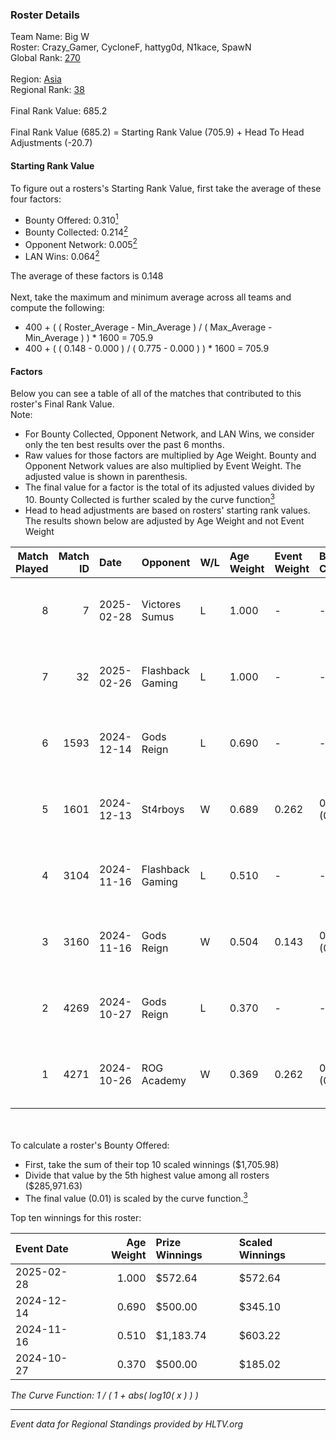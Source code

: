 ### Roster Details<br />
Team Name: Big W<br />
Roster: Crazy_Gamer, CycloneF, hattyg0d, N1kace, SpawN<br />
Global Rank: [270](../../standings_global_2025_02_28.md)<br />
<br />
Region: [Asia]( ../../standings_asia_2025_02_28.md)<br />
Regional Rank: [38]( ../../standings_asia_2025_02_28.md)<br />
<br />
Final Rank Value:  685.2<br />
<br />
Final Rank Value (685.2) = Starting Rank Value (705.9) + Head To Head Adjustments (-20.7)<br />

#### Starting Rank Value<br />
To figure out a rosters's Starting Rank Value, first take the average of these four factors:<br />
- Bounty Offered: 0.310[<sup>1</sup>](#table2)
- Bounty Collected: 0.214[<sup>2</sup>](#table1)
- Opponent Network: 0.005[<sup>2</sup>](#table1)
- LAN Wins: 0.064[<sup>2</sup>](#table1)

The average of these factors is 0.148<br />
<br />
Next, take the maximum and minimum average across all teams and compute the following:<br />
- 400 + ( ( Roster_Average - Min_Average ) / ( Max_Average - Min_Average ) ) * 1600 = 705.9
- 400 + ( ( 0.148 - 0.000 ) / ( 0.775 - 0.000 ) ) * 1600 = 705.9


#### Factors<br />
Below you can see a table of all of the matches that contributed to this roster's Final Rank Value.<br />
Note:<br />

- For Bounty Collected, Opponent Network, and LAN Wins, we consider only the ten best results over the past 6 months.
- Raw values for those factors are multiplied by Age Weight. Bounty and Opponent Network values are also multiplied by Event Weight. The adjusted value is shown in parenthesis.
- The final value for a factor is the total of its adjusted values divided by 10. Bounty Collected is further scaled by the curve function[<sup>3</sup>](#curveFunction)
- Head to head adjustments are based on rosters' starting rank values. The results shown below are adjusted by Age Weight and not Event Weight
<span id="table1"></span><br />


| Match Played | Match ID | Date       | Opponent         | W/L | Age Weight | Event Weight | Bounty Collected | Opponent Network | LAN Wins  | H2H Adj. | Roster                                         |
| -: | -: | :- | :- | :- | :- | :- | :- | :- | :- | -: | :- |
|            8 |        7 | 2025-02-28 | Victores Sumus   | L   | 1.000      | -            | -                | -                | -         |   -16.69 | Crazy_Gamer, CycloneF, hattyg0d, N1kace, SpawN |
|            7 |       32 | 2025-02-26 | Flashback Gaming | L   | 1.000      | -            | -                | -                | -         |   -11.23 | Crazy_Gamer, CycloneF, hattyg0d, N1kace, SpawN |
|            6 |     1593 | 2024-12-14 | Gods Reign       | L   | 0.690      | -            | -                | -                | -         |    -6.71 | Crazy_Gamer, CycloneF, hattygOD, N1kace, SpawN |
|            5 |     1601 | 2024-12-13 | St4rboys         | W   | 0.689      | 0.262        | 0.002 (0.000)    | 0.059 (0.011)    | 0 (0.000) |     9.59 | Crazy_Gamer, CycloneF, hattygOD, N1kace, SpawN |
|            4 |     3104 | 2024-11-16 | Flashback Gaming | L   | 0.510      | -            | -                | -                | -         |    -5.54 | Crazy_Gamer, CycloneF, hattygOD, N1kace, SpawN |
|            3 |     3160 | 2024-11-16 | Gods Reign       | W   | 0.504      | 0.143        | 0.024 (0.002)    | 0.573 (0.041)    | 1 (0.504) |    11.28 | Crazy_Gamer, CycloneF, hattygOD, N1kace, SpawN |
|            2 |     4269 | 2024-10-27 | Gods Reign       | L   | 0.370      | -            | -                | -                | -         |    -3.16 | clouda, Crazy_Gamer, CycloneF, EmbeR, SpawN    |
|            1 |     4271 | 2024-10-26 | ROG Academy      | W   | 0.369      | 0.262        | 0.000 (0.000)    | 0.000 (0.000)    | 0 (0.000) |     1.77 | clouda, Crazy_Gamer, CycloneF, EmbeR, SpawN    |

<br />
<span id="table2"></span><br />
To calculate a roster's Bounty Offered:<br />

- First, take the sum of their top 10 scaled winnings ($1,705.98)
- Divide that value by the 5th highest value among all rosters ($285,971.63)
- The final value (0.01) is scaled by the curve function.[<sup>3</sup>](#curveFunction)

Top ten winnings for this roster:<br />

| Event Date | Age Weight | Prize Winnings | Scaled Winnings |
| :- | -: | :- | :- |
| 2025-02-28 |      1.000 | $572.64        | $572.64         |
| 2024-12-14 |      0.690 | $500.00        | $345.10         |
| 2024-11-16 |      0.510 | $1,183.74      | $603.22         |
| 2024-10-27 |      0.370 | $500.00        | $185.02         |


<span id="curveFunction"></span>_The Curve Function: 1 / ( 1 + abs( log10( x ) ) )_<br />

---
_Event data for Regional Standings provided by HLTV.org_<br />
